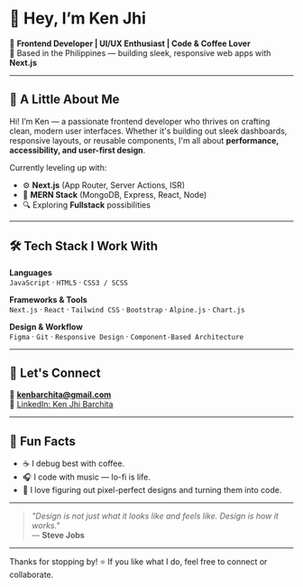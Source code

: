 # 👋 Hey, I’m Ken Jhi

🎯 **Frontend Developer | UI/UX Enthusiast | Code & Coffee Lover**  
📍 Based in the Philippines — building sleek, responsive web apps with **Next.js**

---

## 🧠 A Little About Me

Hi! I’m Ken — a passionate frontend developer who thrives on crafting clean, modern user interfaces. Whether it's building out sleek dashboards, responsive layouts, or reusable components, I'm all about **performance, accessibility, and user-first design**.

Currently leveling up with:
- ⚙️ **Next.js** (App Router, Server Actions, ISR)
- 🧩 **MERN Stack** (MongoDB, Express, React, Node)
- 🔍 Exploring **Fullstack** possibilities

---

## 🛠 Tech Stack I Work With

**Languages**  
`JavaScript` · `HTML5` · `CSS3 / SCSS`

**Frameworks & Tools**  
`Next.js` · `React` · `Tailwind CSS` · `Bootstrap` · `Alpine.js` · `Chart.js`

**Design & Workflow**  
`Figma` · `Git` · `Responsive Design` · `Component-Based Architecture`

---

## 🔗 Let's Connect

📧 **kenbarchita@gmail.com**  
💼 [LinkedIn: Ken Jhi Barchita](https://www.linkedin.com/in/ken-jhi-barchita-55376718b)

---

## 💬 Fun Facts

- ☕ I debug best with coffee.
- 🎧 I code with music — lo-fi is life.
- 🧩 I love figuring out pixel-perfect designs and turning them into code.

---

> *"Design is not just what it looks like and feels like. Design is how it works."*  
> — **Steve Jobs**

---

Thanks for stopping by! ⭐ If you like what I do, feel free to connect or collaborate.
